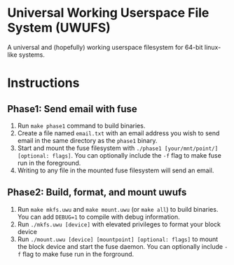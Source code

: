 # Universal Working Userspace File System (UWUFS)
A universal and (hopefully) working userspace filesystem for 64-bit linux-like systems.

# Instructions

## Phase1: Send email with fuse
1. Run `make phase1` command to build binaries.
2. Create a file named `email.txt` with an email address you wish to send email in the same directory as the `phase1` binary.
3. Start and mount the fuse filesystem with `./phase1 [your/mnt/point/] [optional: flags]`. You can optionally include the `-f` flag to make fuse run in the foreground.
4. Writing to any file in the mounted fuse filesystem will send an email.

## Phase2: Build, format, and mount uwufs
1. Run `make mkfs.uwu` and `make mount.uwu` (or `make all`) to build binaries. You can add `DEBUG=1` to compile with debug information.
2. Run `./mkfs.uwu [device]` with elevated privileges to format your block device
3. Run `./mount.uwu [device] [mountpoint] [optional: flags]` to mount the block device and start the fuse daemon. You can optionally include `-f` flag to make fuse run in the forground.

